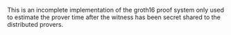 This is an incomplete implementation of the groth16 proof system only used to estimate the prover time after the witness has been secret shared to the distributed provers.
